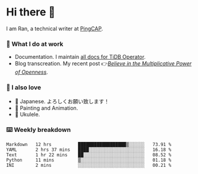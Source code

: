 # Hi there 👋

I am Ran, a technical writer at [PingCAP](https://pingcap.com/).

### 📝 What I do at work

- Documentation. I maintain [all docs for TiDB Operator](https://github.com/pingcap/docs-tidb-operator).
- Blog transcreation. My recent post 👉[*Believe in the Multiplicative Power of Openness*](https://pingcap.com/blog/believe-in-the-multiplicative-power-of-openness-open-source-community).

### 🤠 I also love

- 💬 Japanese. よろしくお願い致します！ 
- 🎨 Painting and Animation. 
- 🎸 Ukulele.

### ⌨️ Weekly breakdown

<!--START_SECTION:waka-->
```text
Markdown   12 hrs          ██████████████████▒░░░░░░   73.91 % 
YAML       2 hrs 37 mins   ████░░░░░░░░░░░░░░░░░░░░░   16.18 % 
Text       1 hr 22 mins    ██░░░░░░░░░░░░░░░░░░░░░░░   08.52 % 
Python     11 mins         ▒░░░░░░░░░░░░░░░░░░░░░░░░   01.18 % 
INI        2 mins          ░░░░░░░░░░░░░░░░░░░░░░░░░   00.21 % 
```
<!--END_SECTION:waka-->
